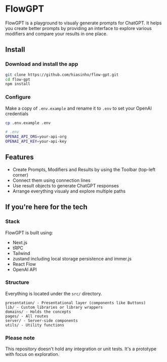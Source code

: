 # FlowGPT

FlowGPT is a playground to visualy generate prompts for ChatGPT. It helps you 
create better prompts by providing an interface to explore various modifiers and 
compare your results in one place.

## Install

### Download and install the app

```bash
git clone https://github.com/hiasinho/flow-gpt.git
cd flow-gpt
npm install
```

### Configure

Make a copy of `.env.example` and rename it to `.env` to set your OpenAI
credentials

```bash
cp .env.example .env
```

```bash
# .env
OPENAI_API_ORG=your-api-org
OPENAI_API_KEY=your-api-key
```

## Features

- Create Prompts, Modifiers and Results by using the Toolbar (top-left corner)
- Connect them using connection lines
- Use result objects to generate ChatGPT responses
- Arrange everything visualy and explore multiple paths

## If you're here for the tech

### Stack

FlowGPT is built using:

- Next.js
- tRPC
- Tailwind
- zustand including local storage persistence and immer.js
- React Flow
- OpenAI API

### Structure

Everything is located under the `src/` directory.

```
presentation/ - Presentational layer (components like Buttons)
lib/ - Custom libraries or library wrappers
domains/ - Holds the concepts
pages/ - All routes
server/ - Server-side components
utils/ - Utility functions
```

### Please note
This repository doesn't hold any integration or unit tests. It's a prototype
with focus on exploration.
